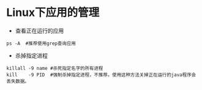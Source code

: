 # Linux下应用的管理

* 查看正在运行的应用
```
ps -A  #推荐使用grep查询应用
```
* 杀掉指定进程
```
killall -9 name #杀死指定名字的所有进程
kill    -9 PID  #强制杀掉指定进程，不推荐。使用这种方法关掉正在运行的java程序会丢失数据。
```
